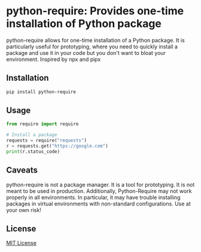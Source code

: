 # python-require: Provides one-time installation of Python package
python-require allows for one-time installation of a Python package. It is particularly useful for prototyping, where you need to quickly install a package and use it in your code but you don't want to bloat your environment. Inspired by npx and pipx


## Installation
```bash
pip install python-require
```


## Usage
```python
from require import require

# Install a package
requests = require("requests")
r = requests.get("https://google.com")
print(r.status_code)
```


## Caveats
python-require is not a package manager. It is a tool for prototyping. It is not meant to be used in production.
Additionally, Python-Require may not work properly in all environments. In particular, it may have trouble installing packages in virtual environments with non-standard configurations. Use at your own risk!


## License

[MIT License](./LICENSE.txt)
